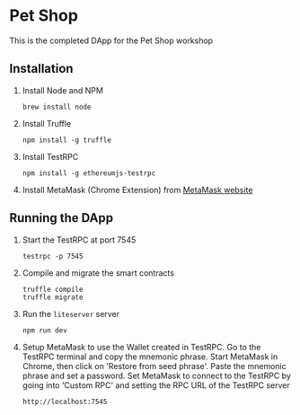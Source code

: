 # Pet Shop

This is the completed DApp for the Pet Shop workshop

## Installation

1. Install Node and NPM
    ```
    brew install node
    ```

2. Install Truffle
    ```
    npm install -g truffle
    ```

3. Install TestRPC
    ```
    npm install -g ethereumjs-testrpc
    ```

4. Install MetaMask (Chrome Extension) from [MetaMask website](https://metamask.io)

## Running the DApp

1. Start the TestRPC at port 7545
    ```
    testrpc -p 7545
    ```

2. Compile and migrate the smart contracts
    ```
    truffle compile
    truffle migrate
    ```

3. Run the `liteserver` server
    ```
    npm run dev
    ```

4. Setup MetaMask to use the Wallet created in TestRPC. Go to the TestRPC terminal and copy the mnemonic phrase. Start MetaMask in Chrome, then click on 'Restore from seed phrase'. Paste the mnemonic phrase and set a password. Set MetaMask to connect to the TestRPC by going into 'Custom RPC' and setting the RPC URL of the TestRPC server
    ```
    http://localhost:7545
    ```
